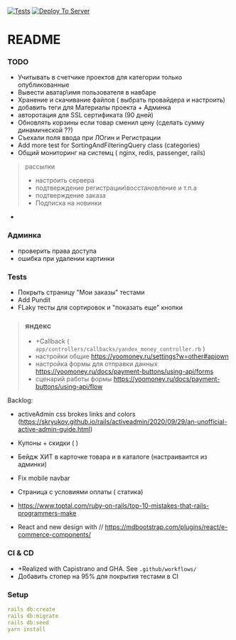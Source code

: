 [![Tests](https://github.com/sasha370/project_store/actions/workflows/ci.yml/badge.svg)](https://github.com/sasha370/project_store/actions/workflows/ci.yml) [![Deploy To Server](https://github.com/sasha370/project_store/actions/workflows/deploy.yml/badge.svg)](https://github.com/sasha370/project_store/actions/workflows/deploy.yml)

# README

### TODO

- Учитывать в счетчике проектов для категории только опубликованные 
- Вывести аватар\имя пользователя в навбаре
- Хранение и скачивание файлов ( выбрать провайдера и настроить)
- добавить теги для Материалы проекта + Админка
- авторотация для SSL сертификата (90 дней)
- Обновлять корзины если товар сменил цену (сделать сумму динамической ??)
- Съехали поля ввода при ЛОгин  и Регистрации
- Add more test for SortingAndFilteringQuery class (categories)
- Общий мониторинг на системц ( nginx, redis, passenger, rails)

> рассылки
> - настроить серверa
>- подтверждение регистрации\восстановление и т.п.a
>- подтверждение заказа
>- Подписка на новинки
- 

### Админка
- проверить права доступа
- ошибка при удалении картинки


### Tests
- Покрыть страницу "Мои заказы" тестами
- Add Pundit 
- FLaky тесты для сортировок и "показать еще" кнопки

> ### яндекс
> - +Callback  ( `app/controllers/callbacks/yandex_money_controller.rb` )
>- настройки общие https://yoomoney.ru/settings?w=other#apiown
>- настройка формы для отправки данных https://yoomoney.ru/docs/payment-buttons/using-api/forms
>- сценарий работы формы https://yoomoney.ru/docs/payment-buttons/using-api/flow


Backlog: 
- activeAdmin css brokes links and colors  (https://skryukov.github.io/rails/activeadmin/2020/09/29/an-unofficial-active-admin-guide.html)

- Купоны + скидки ( )
- Бейдж ХИТ в карточке товара и в каталоге (настраиваится из админки)
- Fix mobile navbar
- Страница с условиями оплаты ( статика)
- https://www.toptal.com/ruby-on-rails/top-10-mistakes-that-rails-programmers-make
- React and new design with //  https://mdbootstrap.com/plugins/react/e-commerce-components/

### CI & CD
 - +Realized with Capistrano and GHA. See `.github/workflows/`
 - Добавить стопер на 95% для покрытия тестами в CI


### Setup
```yaml
rails db:create
rails db:migrate
rails db:seed
yarn install
```
